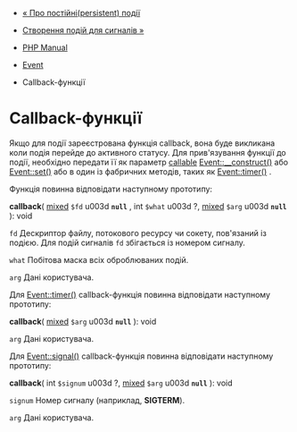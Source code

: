 - [« Про постійні(persistent) події](event.persistence.md)
- [Створення подій для сигналів »](event.constructing.signal.events.md)

- [PHP Manual](index.md)
- [Event](book.event.md)
- Callback-функції

# Callback-функції

Якщо для події зареєстрована функція callback, вона буде викликана
коли подія перейде до активного статусу. Для прив'язування функції до
події, необхідно передати її як параметр
[callable](language.types.callable.md)
[Event::\_\_construct()](event.construct.md) або
[Event::set()](event.set.md) або в один із фабричних методів, таких
як [Event::timer()](event.timer.md) .

Функція повинна відповідати наступному прототипу:

**callback**(
[mixed](language.types.declarations.md#language.types.declarations.mixed)
`$fd` u003d **`null`** , int `$what` u003d ?,
[mixed](language.types.declarations.md#language.types.declarations.mixed)
`$arg` u003d **`null`** ): void

`fd`
Дескриптор файлу, потокового ресурсу чи сокету, пов'язаний із подією.
Для подій сигналів `fd` збігається із номером сигналу.

`what`
Побітова маска всіх оброблюваних подій.

`arg`
Дані користувача.

Для [Event::timer()](event.timer.md) callback-функція повинна
відповідати наступному прототипу:

**callback**(
[mixed](language.types.declarations.md#language.types.declarations.mixed)
`$arg` u003d **`null`** ): void

`arg`
Дані користувача.

Для [Event::signal()](event.signal.md) callback-функція повинна
відповідати наступному прототипу:

**callback**( int `$signum` u003d ?,
[mixed](language.types.declarations.md#language.types.declarations.mixed)
`$arg` u003d **`null`** ): void

`signum`
Номер сигналу (наприклад, **SIGTERM**).

`arg`
Дані користувача.
